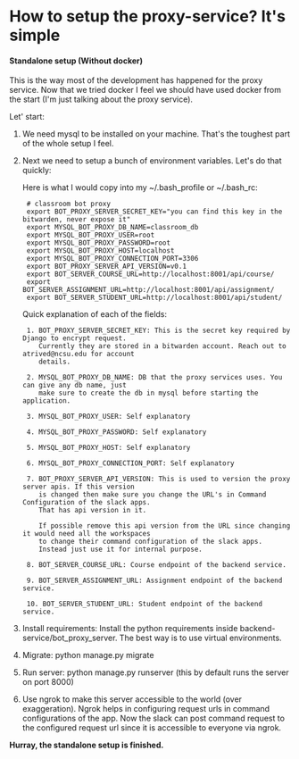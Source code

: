 # How to setup the proxy-service? It's simple

#### Standalone setup (Without docker)

This is the way most of the development has happened for the proxy service. Now that we tried docker I 
feel we should have used docker from the start (I'm just talking about the proxy service).

Let' start:

1. We need mysql to be installed on your machine. That's the toughest part of the whole setup I feel.

2. Next we need to setup a bunch of environment variables. Let's do that quickly:

    Here is what I would copy into my ~/.bash_profile or ~/.bash_rc: 
        
        # classroom bot proxy
        export BOT_PROXY_SERVER_SECRET_KEY="you can find this key in the bitwarden, never expose it"
        export MYSQL_BOT_PROXY_DB_NAME=classroom_db
        export MYSQL_BOT_PROXY_USER=root
        export MYSQL_BOT_PROXY_PASSWORD=root
        export MYSQL_BOT_PROXY_HOST=localhost
        export MYSQL_BOT_PROXY_CONNECTION_PORT=3306
        export BOT_PROXY_SERVER_API_VERSION=v0.1
        export BOT_SERVER_COURSE_URL=http://localhost:8001/api/course/
        export BOT_SERVER_ASSIGNMENT_URL=http://localhost:8001/api/assignment/
        export BOT_SERVER_STUDENT_URL=http://localhost:8001/api/student/

    Quick explanation of each of the fields:
    
        1. BOT_PROXY_SERVER_SECRET_KEY: This is the secret key required by Django to encrypt request. 
           Currently they are stored in a bitwarden account. Reach out to atrived@ncsu.edu for account
           details.
            
        2. MYSQL_BOT_PROXY_DB_NAME: DB that the proxy services uses. You can give any db name, just 
           make sure to create the db in mysql before starting the application.
           
        3. MYSQL_BOT_PROXY_USER: Self explanatory
        
        4. MYSQL_BOT_PROXY_PASSWORD: Self explanatory
        
        5. MYSQL_BOT_PROXY_HOST: Self explanatory
        
        6. MYSQL_BOT_PROXY_CONNECTION_PORT: Self explanatory
        
        7. BOT_PROXY_SERVER_API_VERSION: This is used to version the proxy server apis. If this version
           is changed then make sure you change the URL's in Command Configuration of the slack apps.
           That has api version in it.
           
           If possible remove this api version from the URL since changing it would need all the workspaces
           to change their command configuration of the slack apps.
           Instead just use it for internal purpose.
           
        8. BOT_SERVER_COURSE_URL: Course endpoint of the backend service.
        
        9. BOT_SERVER_ASSIGNMENT_URL: Assignment endpoint of the backend service.
        
        10. BOT_SERVER_STUDENT_URL: Student endpoint of the backend service.
       
3. Install requirements: Install the python requirements inside backend-service/bot_proxy_server.
    The best way is to use virtual environments.
    
4. Migrate: python manage.py migrate

5. Run server: python manage.py runserver (this by default runs the server on port 8000)

6. Use ngrok to make this server accessible to the world (over exaggeration). Ngrok helps in configuring 
    request urls in command configurations of the app. Now the slack can post command request to the configured
    request url since it is accessible to everyone via ngrok.
    
**Hurray, the standalone setup is finished.**
